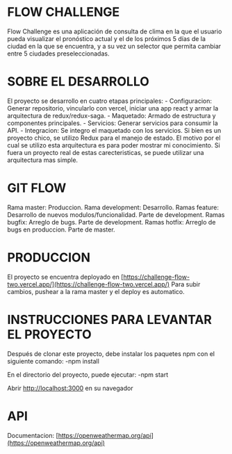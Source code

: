 # FLOW CHALLENGE
Flow Challenge es una aplicación de consulta de clima en la que el usuario pueda visualizar el pronóstico actual y el de los próximos 5 días de la ciudad en la que se encuentra, y a su vez un selector que permita cambiar entre 5 ciudades preseleccionadas.

# SOBRE EL DESARROLLO
El proyecto se desarrollo en cuatro etapas principales:
    - Configuracion: Generar repositorio, vincularlo con vercel, iniciar una app react y armar la arquitectura de redux/redux-saga.
    - Maquetado: Armado de estructura y componentes principales.
    - Servicios: Generar servicios para consumir la API.
    - Integracion: Se integro el maquetado con los servicios.
Si bien es un proyecto chico, se utilizo Redux para el manejo de estado. El motivo por el cual se utilizo esta arquitectura es para poder mostrar mi conocimiento. Si fuera un proyecto real de estas carecteristicas, se puede utilizar una arquitectura mas simple.

# GIT FLOW

Rama master: Produccion.
Rama development: Desarrollo.
Ramas feature: Desarrollo de nuevos modulos/funcionalidad. Parte de development.
Ramas bugfix: Arreglo de bugs. Parte de development.
Ramas hotfix: Arreglo de bugs en produccion. Parte de master.

# PRODUCCION

El proyecto se encuentra deployado en [https://challenge-flow-two.vercel.app/](https://challenge-flow-two.vercel.app/)
Para subir cambios, pushear a la rama master y el deploy es automatico.

# INSTRUCCIONES PARA LEVANTAR EL PROYECTO
Después de clonar este proyecto, debe instalar los paquetes npm con el siguiente comando: 
    -npm install

En el directorio del proyecto, puede ejecutar:
    -npm start

Abrir [http://localhost:3000](http://localhost:3000) en su navegador

# API
Documentacion: [https://openweathermap.org/api](https://openweathermap.org/api)